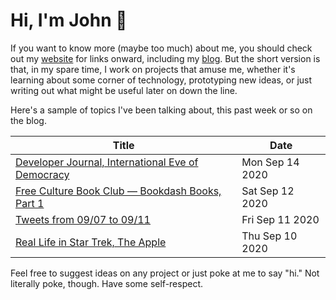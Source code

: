 # Hi, I'm John 👋

If you want to know more (maybe too much) about me, you should check out my [website](https://john.colagioia.net/) for links onward, including my [blog](https://john.colagioia.net/blog).  But the short version is that, in my spare time, I work on projects that amuse me, whether it's learning about some corner of technology, prototyping new ideas, or just writing out what might be useful later on down the line.

Here's a sample of topics I've been talking about, this past week or so on the blog.

|Title|Date|
|-----|-------|
|[Developer Journal, International Eve of Democracy](https://john.colagioia.net/blog/2020/09/14/democracy.html)|Mon Sep 14 2020|
|[Free Culture Book Club — Bookdash Books, Part 1](https://john.colagioia.net/blog/2020/09/12/bookdash.html)|Sat Sep 12 2020|
|[Tweets from 09/07 to 09/11](https://john.colagioia.net/blog/media/2020/09/11/week.html)|Fri Sep 11 2020|
|[Real Life in Star Trek, The Apple](https://john.colagioia.net/blog/2020/09/10/apple.html)|Thu Sep 10 2020|

Feel free to suggest ideas on any project or just poke at me to say "hi." Not literally poke, though. Have some self-respect.
